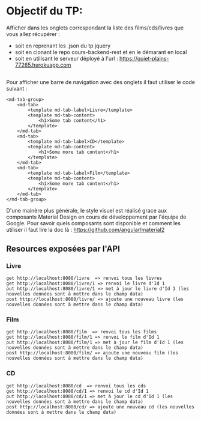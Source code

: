 # Objectif du TP:

Afficher dans les onglets correspondant la liste des films/cds/livres que vous allez récupérer :
- soit en reprenant les .json du tp jquery
- soit en clonant le repo cours-backend-rest et en le démarant en local
- soit en utilisant le serveur déployé à l'url : https://quiet-plains-77265.herokuapp.com

##
Pour afficher une barre de navigation avec des onglets il faut utiliser le code suivant :
```
<md-tab-group>
	<md-tab>
		<template md-tab-label>Livre</template>
		<template md-tab-content>
			<h1>Some tab content</h1>
		</template>
	</md-tab>
	<md-tab>
		<template md-tab-label>CD</template>
		<template md-tab-content>
			<h1>Some more tab content</h1>
		</template>
	</md-tab>
	<md-tab>
		<template md-tab-label>Film</template>
		<template md-tab-content>
			<h1>Some more tab content</h1>
		</template>
	</md-tab>
</md-tab-group>
```
D'une mainère plus générale, le style visuel est réalisé grace aux composants Material Design en cours de développement par l'équipe de Google.
Pour savoir quels composants sont disponible et comment les utiliser il faut lire la doc là : https://github.com/angular/material2

## Resources exposées par l'API
### Livre
```
get http://localhost:8080/livre  => renvoi tous les livres
get http://localhost:8080/livre/1 => renvoi le livre d'Id 1
put http://localhost:8080/livre/1 => met à jour le livre d'Id 1 (les nouvelles données sont à mettre dans le champ data)
post http://localhost:8080/livre/ => ajoute une nouveau livre (les nouvelles données sont à mettre dans le champ data)
```

### Film
```
get http://localhost:8080/film  => renvoi tous les films
get http://localhost:8080/film/1 => renvoi le film d'Id 1
put http://localhost:8080/film/1 => met à jour le film d'Id 1 (les nouvelles données sont à mettre dans le champ data)
post http://localhost:8080/film/ => ajoute une nouveau film (les nouvelles données sont à mettre dans le champ data)
```

### CD
```
get http://localhost:8080/cd  => renvoi tous les cds
get http://localhost:8080/cd/1 => renvoi le cd d'Id 1
put http://localhost:8080/cd/1 => met à jour le cd d'Id 1 (les nouvelles données sont à mettre dans le champ data)
post http://localhost:8080/cd/ => ajoute une nouveau cd (les nouvelles données sont à mettre dans le champ data)
```